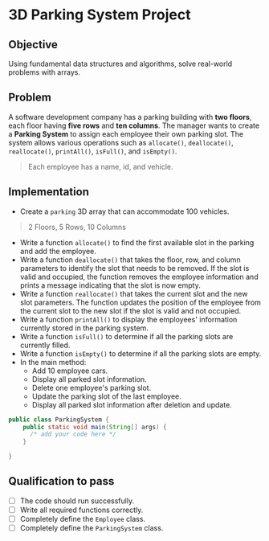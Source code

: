 # 3D Parking System Project

## Objective
Using fundamental data structures and algorithms, solve real-world problems with arrays.

## Problem
A software development company has a parking building with **two floors**, each floor having **five rows** and **ten columns**. The manager wants to create a **Parking System** to assign each employee their own parking slot. The system allows various operations such as `allocate()`, `deallocate()`, `reallocate()`, `printAll()`, `isFull()`, and `isEmpty()`.

> Each employee has a name, id, and vehicle.  

## Implementation

- Create a `parking` 3D array that can accommodate 100 vehicles.
> 2 Floors, 5 Rows, 10 Columns
- Write a function `allocate()` to find the first available slot in the parking and add the employee.
- Write a function `deallocate()` that takes the floor, row, and column parameters to identify the slot that needs to be removed. If the slot is valid and occupied, the function removes the employee information and prints a message indicating that the slot is now empty.
- Write a function `reallocate()` that takes the current slot and the new slot parameters. The function updates the position of the employee from the current slot to the new slot if the slot is valid and not occupied.
- Write a function `printAll()` to display the employees' information currently stored in the parking system. 
- Write a function `isFull()` to determine if all the parking slots are currently filled.
- Write a function `isEmpty()` to determine if all the parking slots are empty.
- In the main method:
  - Add 10 employee cars.
  - Display all parked slot information.
  - Delete one employee's parking slot.
  - Update the parking slot of the last employee.
  - Display all parked slot information after deletion and update.

``` java
public class ParkingSystem {
    public static void main(String[] args) {
      /* add your code here */
    }

}
```
## Qualification to pass
- [ ] The code should run successfully.
- [ ] Write all required functions correctly.
- [ ] Completely define the `Employee` class.
- [ ] Completely define  the `ParkingSystem` class.
